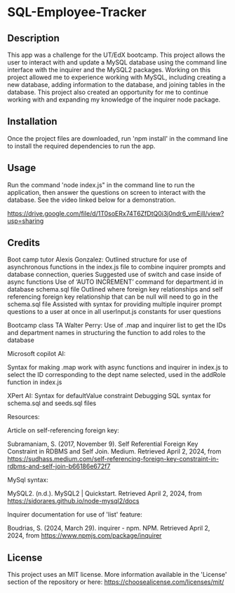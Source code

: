 # SQL-Employee-Tracker

## Description

This app was a challenge for the UT/EdX bootcamp. This project allows the user to interact with and update a MySQL database using the command line interface with the inquirer and the MySQL2 packages. Working on this project allowed me to experience working with MySQL, including creating a new database, adding information to the database, and joining tables in the database. This project also created an opportunity for me to continue working with and expanding my knowledge of the inquirer node package.


## Installation

Once the project files are downloaded, run 'npm install' in the command line to install the required dependencies to run the app.

## Usage

Run the command 'node index.js" in the command line to run the application, then answer the questions on screen to interact with the database. See the video linked below for a demonstration.

https://drive.google.com/file/d/1T0soERx74T6ZfDtQ0i3j0ndr6_vmEjlI/view?usp=sharing

## Credits

Boot camp tutor Alexis Gonzalez:
Outlined structure for use of asynchronous functions in the index.js file to combine inquirer prompts and database connection, queries
Suggested use of switch and case inside of async functions
Use of ‘AUTO INCREMENT’ command for department.id in database schema.sql file
Outlined where foreign key relationships and self referencing foreign key relationship that can be null will need to go in the schema.sql file
Assisted with syntax for providing multiple inquirer prompt questions to a user at once in all userInput.js constants for user questions

Bootcamp class TA Walter Perry: 
Use of .map and inquirer list to get the IDs and department names in structuring the function to add roles to the database

Microsoft copilot AI:

Syntax for making .map work with async functions and inquirer in index.js to select the ID corresponding to the dept name selected, used in the addRole function in index.js

XPert AI: 
Syntax for defaultValue constraint
Debugging SQL syntax for schema.sql and seeds.sql files


Resources: 

Article on self-referencing foreign key: 

Subramaniam, S. (2017, November 9). Self Referential Foreign Key Constraint in RDBMS and Self Join. Medium. Retrieved April 2, 2024, from https://sudhass.medium.com/self-referencing-foreign-key-constraint-in-rdbms-and-self-join-b66186e672f7


MySql syntax:

MySQL2. (n.d.). MySQL2 | Quickstart. Retrieved April 2, 2024, from https://sidorares.github.io/node-mysql2/docs



Inquirer documentation for use of 'list' feature:

Boudrias, S. (2024, March 29). inquirer - npm. NPM. Retrieved April 2, 2024, from https://www.npmjs.com/package/inquirer


## License

This project uses an MIT license. More information available in the 'License' section of the repository or here: https://choosealicense.com/licenses/mit/

